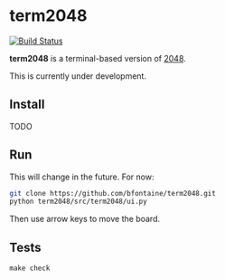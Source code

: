 # term2048

[![Build Status](https://img.shields.io/travis/bfontaine/term2048.svg)](https://travis-ci.org/bfontaine/term2048)

**term2048** is a terminal-based version of [2048][2048].

This is currently under development.

[2048]: http://gabrielecirulli.github.io/2048/

## Install

TODO

## Run

This will change in the future. For now:

```sh
git clone https://github.com/bfontaine/term2048.git
python term2048/src/term2048/ui.py
```

Then use arrow keys to move the board.

## Tests

    make check
